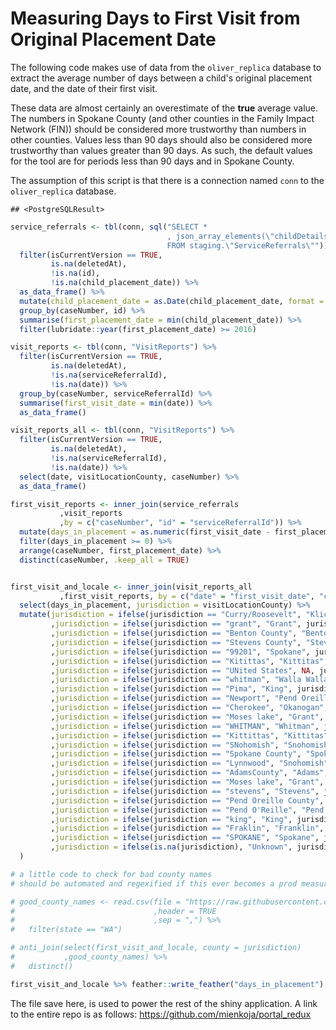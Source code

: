 # Measuring Days to First Visit from Original Placement Date

The following code makes use of data from the `oliver_replica` database to extract the average number of days between a child's original placement date, and the date of their first visit.

These data are almost certainly an overestimate of the **true** average value. The numbers in Spokane County (and other counties in the Family Impact Network (FIN)) should be considered more trustworthy than numbers in other counties. Values less than 90 days should also be considered more trustworthy than values greater than 90 days. As such, the default values for the tool are for periods less than 90 days and in Spokane County. 

The assumption of this script is that there is a connection named `conn` to the `oliver_replica` database. 


```
## <PostgreSQLResult>
```


```r
service_referrals <- tbl(conn, sql("SELECT *
                                   , json_array_elements(\"childDetails\") ->> \'childOpd\' AS child_placement_date 
                                   FROM staging.\"ServiceReferrals\"")) %>%
  filter(isCurrentVersion == TRUE,
         is.na(deletedAt),
         !is.na(id),
         !is.na(child_placement_date)) %>%
  as_data_frame() %>%
  mutate(child_placement_date = as.Date(child_placement_date, format = "%m/%d/%Y")) %>%
  group_by(caseNumber, id) %>%
  summarise(first_placement_date = min(child_placement_date)) %>%
  filter(lubridate::year(first_placement_date) >= 2016)

visit_reports <- tbl(conn, "VisitReports") %>%
  filter(isCurrentVersion == TRUE,
         is.na(deletedAt),
         !is.na(serviceReferralId),
         !is.na(date)) %>%
  group_by(caseNumber, serviceReferralId) %>%
  summarise(first_visit_date = min(date)) %>%
  as_data_frame()

visit_reports_all <- tbl(conn, "VisitReports") %>%
  filter(isCurrentVersion == TRUE,
         is.na(deletedAt),
         !is.na(serviceReferralId),
         !is.na(date)) %>%
  select(date, visitLocationCounty, caseNumber) %>%
  as_data_frame()

first_visit_reports <- inner_join(service_referrals
           ,visit_reports
           ,by = c("caseNumber", "id" = "serviceReferralId")) %>%
  mutate(days_in_placement = as.numeric(first_visit_date - first_placement_date)) %>%
  filter(days_in_placement >= 0) %>%
  arrange(caseNumber, first_placement_date) %>%
  distinct(caseNumber, .keep_all = TRUE)  


first_visit_and_locale <- inner_join(visit_reports_all
           ,first_visit_reports, by = c("date" = "first_visit_date", "caseNumber")) %>%
  select(days_in_placement, jurisdiction = visitLocationCounty) %>%
  mutate(jurisdiction = ifelse(jurisdiction == "Curry/Roosevelt", "Klickitat", jurisdiction)
         ,jurisdiction = ifelse(jurisdiction == "grant", "Grant", jurisdiction)
         ,jurisdiction = ifelse(jurisdiction == "Benton County", "Benton", jurisdiction)
         ,jurisdiction = ifelse(jurisdiction == "Stevens County", "Stevens", jurisdiction)
         ,jurisdiction = ifelse(jurisdiction == "99201", "Spokane", jurisdiction)
         ,jurisdiction = ifelse(jurisdiction == "Kitittas", "Kittitas", jurisdiction)
         ,jurisdiction = ifelse(jurisdiction == "UNited States", NA, jurisdiction)
         ,jurisdiction = ifelse(jurisdiction == "whitman", "Walla Walla", jurisdiction)
         ,jurisdiction = ifelse(jurisdiction == "Pima", "King", jurisdiction)
         ,jurisdiction = ifelse(jurisdiction == "Newport", "Pend Oreille", jurisdiction)
         ,jurisdiction = ifelse(jurisdiction == "Cherokee", "Okanogan", jurisdiction)
         ,jurisdiction = ifelse(jurisdiction == "Moses lake", "Grant", jurisdiction)
         ,jurisdiction = ifelse(jurisdiction == "WHITMAN", "Whitman", jurisdiction)
         ,jurisdiction = ifelse(jurisdiction == "Kittittas", "Kittitas", jurisdiction)
         ,jurisdiction = ifelse(jurisdiction == "SNohomish", "Snohomish", jurisdiction)
         ,jurisdiction = ifelse(jurisdiction == "Spokane County", "Spokane", jurisdiction)
         ,jurisdiction = ifelse(jurisdiction == "Lynnwood", "Snohomish", jurisdiction)
         ,jurisdiction = ifelse(jurisdiction == "AdamsCounty", "Adams", jurisdiction)
         ,jurisdiction = ifelse(jurisdiction == "Moses lake", "Grant", jurisdiction)
         ,jurisdiction = ifelse(jurisdiction == "stevens", "Stevens", jurisdiction)
         ,jurisdiction = ifelse(jurisdiction == "Pend Oreille County", "Pend Oreille", jurisdiction)
         ,jurisdiction = ifelse(jurisdiction == "Pend O'Reille", "Pend Oreille", jurisdiction)    
         ,jurisdiction = ifelse(jurisdiction == "king", "King", jurisdiction)  
         ,jurisdiction = ifelse(jurisdiction == "Fraklin", "Franklin", jurisdiction)    
         ,jurisdiction = ifelse(jurisdiction == "SPOKANE", "Spokane", jurisdiction)   
         ,jurisdiction = ifelse(is.na(jurisdiction), "Unknown", jurisdiction)   
  ) 

# a little code to check for bad county names 
# should be automated and regexified if this ever becomes a prod measurement

# good_county_names <- read.csv(file = "https://raw.githubusercontent.com/hadley/data-counties/master/county-fips.csv"
#                               ,header = TRUE
#                               ,sep = ",") %>%
#   filter(state == "WA")

# anti_join(select(first_visit_and_locale, county = jurisdiction)
#           ,good_county_names) %>%
#   distinct()

first_visit_and_locale %>% feather::write_feather("days_in_placement")
```

The file save here, is used to power the rest of the shiny application. A link to the entire repo is as follows: https://github.com/mienkoja/portal_redux
